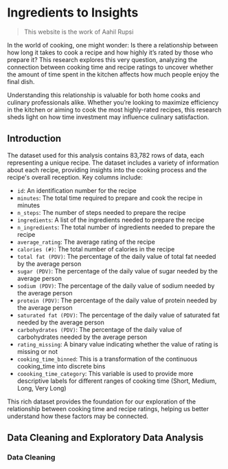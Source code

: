 # Ingredients to Insights

> This website is the work of Aahil Rupsi

In the world of cooking, one might wonder: Is there a relationship between how long it takes to cook a recipe and how highly it’s rated by those who prepare it? This research explores this very question, analyzing the connection between cooking time and recipe ratings to uncover whether the amount of time spent in the kitchen affects how much people enjoy the final dish.

Understanding this relationship is valuable for both home cooks and culinary professionals alike. Whether you’re looking to maximize efficiency in the kitchen or aiming to cook the most highly-rated recipes, this research sheds light on how time investment may influence culinary satisfaction.

## Introduction

The dataset used for this analysis contains 83,782 rows of data, each representing a unique recipe. The dataset includes a variety of information about each recipe, providing insights into the cooking process and the recipe's overall reception. Key columns include:

- `id`: An identification number for the recipe
- `minutes`: The total time required to prepare and cook the recipe in minutes
- `n_steps`: The number of steps needed to prepare the recipe
- `ingredients`: A list of the ingredients needed to prepare the recipe
- `n_ingredients`: The total number of ingredients needed to prepare the recipe
- `average_rating`: The average rating of the recipe
- `calories (#)`: The total number of calories in the recipe
- `total fat (PDV)`: The percentage of the daily value of total fat needed by the average person
- `sugar (PDV)`: The percentage of the daily value of sugar needed by the average person
- `sodium (PDV)`: The percentage of the daily value of sodium needed by the average person
- `protein (PDV)`: The percentage of the daily value of protein needed by the average person
- `saturated fat (PDV)`: The percentage of the daily value of saturated fat needed by the average person
- `carbohydrates (PDV)`: The percentage of the daily value of carbohydrates needed by the average person
- `rating_missing`: A binary value indicating whether the value of rating is missing or not
- `cooking_time_binned`: This is a transformation of the continuous cooking_time into discrete bins
- `coooking_time_category`: This variable is used to provide more descriptive labels for different ranges of cooking time (Short, Medium, Long, Very Long)

This rich dataset provides the foundation for our exploration of the relationship between cooking time and recipe ratings, helping us better understand how these factors may be connected.

## Data Cleaning and Exploratory Data Analysis

### Data Cleaning





